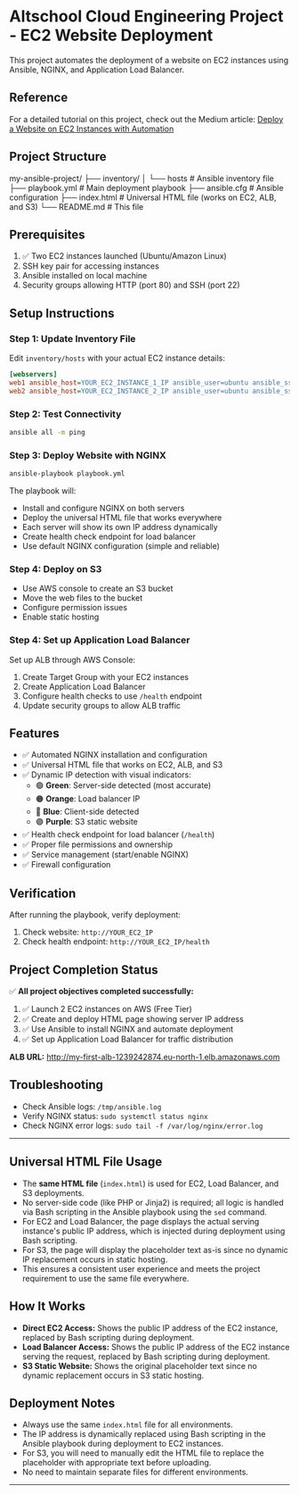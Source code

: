 # Altschool Cloud Engineering Project - EC2 Website Deployment

This project automates the deployment of a website on EC2 instances using Ansible, NGINX, and Application Load Balancer.

## Reference

For a detailed tutorial on this project, check out the Medium article: [Deploy a Website on EC2 Instances with Automation](https://medium.com/@kindsonegbule15/deploy-a-website-on-ec2-instances-with-automation-7235dadbe5e4)

## Project Structure

my-ansible-project/
├── inventory/
│ └── hosts # Ansible inventory file
├── playbook.yml # Main deployment playbook
├── ansible.cfg # Ansible configuration
├── index.html # Universal HTML file (works on EC2, ALB, and S3)
└── README.md # This file

## Prerequisites

1. ✅ Two EC2 instances launched (Ubuntu/Amazon Linux)
2. SSH key pair for accessing instances
3. Ansible installed on local machine
4. Security groups allowing HTTP (port 80) and SSH (port 22)

## Setup Instructions

### Step 1: Update Inventory File

Edit `inventory/hosts` with your actual EC2 instance details:

```ini
[webservers]
web1 ansible_host=YOUR_EC2_INSTANCE_1_IP ansible_user=ubuntu ansible_ssh_private_key_file=~/.ssh/your-key.pem
web2 ansible_host=YOUR_EC2_INSTANCE_2_IP ansible_user=ubuntu ansible_ssh_private_key_file=~/.ssh/your-key.pem
```

### Step 2: Test Connectivity

```bash
ansible all -m ping
```

### Step 3: Deploy Website with NGINX

```bash
ansible-playbook playbook.yml
```

The playbook will:

- Install and configure NGINX on both servers
- Deploy the universal HTML file that works everywhere
- Each server will show its own IP address dynamically
- Create health check endpoint for load balancer
- Use default NGINX configuration (simple and reliable)

### Step 4: Deploy on S3

- Use AWS console to create an S3 bucket
- Move the web files to the bucket
- Configure permission issues
- Enable static hosting 

### Step 4: Set up Application Load Balancer

Set up ALB through AWS Console:

1. Create Target Group with your EC2 instances
2. Create Application Load Balancer
3. Configure health checks to use `/health` endpoint
4. Update security groups to allow ALB traffic

## Features

- ✅ Automated NGINX installation and configuration
- ✅ Universal HTML file that works on EC2, ALB, and S3
- ✅ Dynamic IP detection with visual indicators:
  - 🟢 **Green**: Server-side detected (most accurate)
  - 🟠 **Orange**: Load balancer IP
  - 🔵 **Blue**: Client-side detected
  - 🟣 **Purple**: S3 static website
- ✅ Health check endpoint for load balancer (`/health`)
- ✅ Proper file permissions and ownership
- ✅ Service management (start/enable NGINX)
- ✅ Firewall configuration

## Verification

After running the playbook, verify deployment:

1. Check website: `http://YOUR_EC2_IP`
2. Check health endpoint: `http://YOUR_EC2_IP/health`

## Project Completion Status

✅ **All project objectives completed successfully:**

1. ✅ Launch 2 EC2 instances on AWS (Free Tier)
2. ✅ Create and deploy HTML page showing server IP address
3. ✅ Use Ansible to install NGINX and automate deployment
4. ✅ Set up Application Load Balancer for traffic distribution

**ALB URL:** <http://my-first-alb-1239242874.eu-north-1.elb.amazonaws.com>

## Troubleshooting

- Check Ansible logs: `/tmp/ansible.log`
- Verify NGINX status: `sudo systemctl status nginx`
- Check NGINX error logs: `sudo tail -f /var/log/nginx/error.log`

---

## Universal HTML File Usage

- The **same HTML file** (`index.html`) is used for EC2, Load Balancer, and S3 deployments.
- No server-side code (like PHP or Jinja2) is required; all logic is handled via Bash scripting in the Ansible playbook using the `sed` command.
- For EC2 and Load Balancer, the page displays the actual serving instance's public IP address, which is injected during deployment using Bash scripting.
- For S3, the page will display the placeholder text as-is since no dynamic IP replacement occurs in static hosting.
- This ensures a consistent user experience and meets the project requirement to use the same file everywhere.

## How It Works

- **Direct EC2 Access:** Shows the public IP address of the EC2 instance, replaced by Bash scripting during deployment.
- **Load Balancer Access:** Shows the public IP address of the EC2 instance serving the request, replaced by Bash scripting during deployment.
- **S3 Static Website:** Shows the original placeholder text since no dynamic replacement occurs in S3 static hosting.

## Deployment Notes

- Always use the same `index.html` file for all environments.
- The IP address is dynamically replaced using Bash scripting in the Ansible playbook during deployment to EC2 instances.
- For S3, you will need to manually edit the HTML file to replace the placeholder with appropriate text before uploading.
- No need to maintain separate files for different environments.

---
